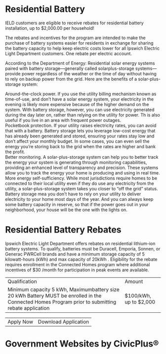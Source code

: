 # Residential Battery  

IELD customers are eligible to receive rebates for residential battery installation,  up to \$2,000.00 per household!  

The rebates and incentives for the program are intended to make the purchase of battery systems easier for residents in exchange for sharing the battery capacity to help keep electric costs lower for all Ipswich Electric Light Department customers. One rebate per electric account.  

According to the Department of Energy: Residential solar energy systems paired with battery storage—generally called solarplus-storage systems—provide power regardless of the weather or the time of day without having to rely on backup power from the grid. Here are the benefits of a solar-plus-storage system:  

Around-the-clock power. If you use the utility billing mechanism known as time-of-use, and don’t have a solar energy system, your electricity in the evening is likely more expensive because of the higher demand on the system. With battery storage, however, you can use electricity generated during the day later on, rather than relying on the utility for power. Th is also useful if you live in an area with frequent power outages.   
Pocketbook protection. If your utility raises electricity rates, you can avoid that with a battery. Battery storage lets you leverage low-cost energy that has already been generated and stored, ensuring your rates stay low and don’t affect your monthly budget. In some cases, you can even sell the energy you’re storing back to the grid when the rates are higher and bank the profit.   
Better monitoring. A solar-plus-storage system can help you to better track the energy your system is generating through monitoring capabilities, providing an enhanced level of transparency and precision. These systems allow you to track the energy your home is producing and using in real time.   
More energy self-sufficiency. While most jurisdictions require homes to be connected to their local utility even if they do use any electricity from the utility, a solar-plus-storage system takes you closer to “off the grid” status. Battery storage mea you don’t have to rely on your utility to deliver electricity to your home most days of the year. And you can always keep some battery capacity in reserve, so that if the power goes out in your neighborhood, your house will be the one with the lights on.  

# Residential Battery Rebates  

Ipswich Electric Light Department offers rebates on residential lithium-ion battery systems. To qualify, batteries must be Duracell, Emporia, Sonnen, or Generac PWRCell brands and have a minimum storage capacity of 5 kilowatt-hours (kWh) and max capacity of $20\mathrm{kWh}$ . Eligibility for the rebate requires enrollment in the Connected Homes program where additional incentives of $\$30$ /month for participation in peak events are available.  

<html><body><table><tr><td>Qualification</td><td>Amount</td></tr><tr><td>Minimum capacity 5 kWh, Maximumbattery size 20 kWh Battery MUST be enrolled in the Connected Homes Program prior to submitting rebate application</td><td>$100/kWh, up to $2,000</td></tr></table></body></html>  

<html><body><table><tr><td>Apply Now</td><td>Download Application</td></tr></table></body></html>  

# Government Websites by CivicPlus®  
